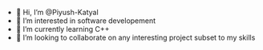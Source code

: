 - 👋 Hi, I’m @Piyush-Katyal
- 👀 I’m interested in software developement
- 🌱 I’m currently learning C++
- 💞️ I’m looking to collaborate on any interesting project subset to my skills

<!---
Piyush-Katyal/Piyush-Katyal is a ✨ special ✨ repository because its `README.md` (this file) appears on your GitHub profile.
You can click the Preview link to take a look at your changes.
--->
